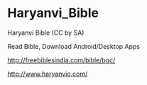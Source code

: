 # Haryanvi_Bible
Haryanvi Bible (CC by SA)

Read Bible, Download Android/Desktop Apps

http://freebiblesindia.com/bible/bgc/

http://www.haryanvio.com/
